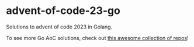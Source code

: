 # advent-of-code-23-go

Solutions to advent of code 2023 in Golang.

To see more Go AoC solutions, check out [this awesome collection of repos](https://github.com/Bogdanp/awesome-advent-of-code/blob/master/README.md#go)!
